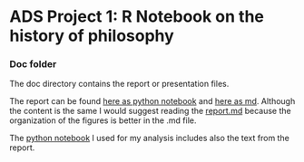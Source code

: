# ADS Project 1:  R Notebook on the history of philosophy

### Doc folder

The doc directory contains the report or presentation files.

The report can be found [here as python notebook](report.ipynb) and [here as md](report.md). Although the content is the same I would suggest reading the [report.md](report.md) because the organization of the figures is better in the .md file.

The [python notebook](ADS-Project1-vv2340.ipynb) I used for my analysis includes also the text from the report.
